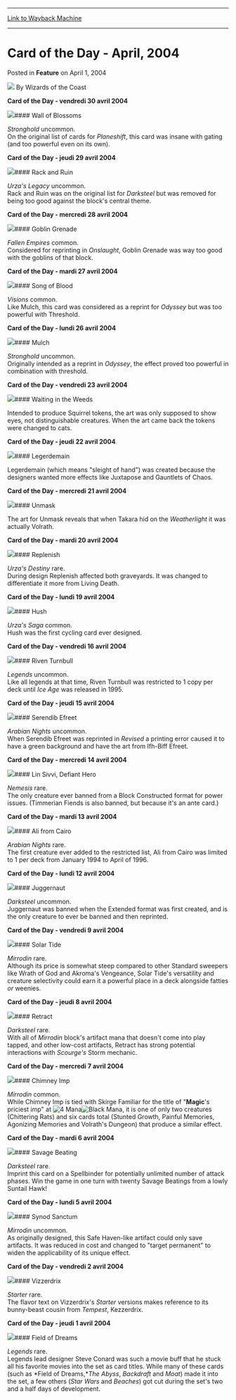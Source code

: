 
---
[Link to Wayback Machine](https://web.archive.org/web/20220818045107/https://magic.wizards.com/en/articles/archive/card-day-april-2004-2004-04-01)

[_metadata_:author]:- "Wizards of the Coast"
[_metadata_:description]:- "Card of the Day - vendredi 30 avril 2004      Wall of Blossoms Stronghold uncommon. On the original list of cards for Planeshift, this card was insane with gating (and too powerful even on its own). Card of the Day - jeudi 29 avril 2004      Rack and Ruin Urza's Legacy uncommon. Rack and Ruin was on the original list for Darksteel but was removed for being too good against the"
[_metadata_:generator]:- "Drupal 7 (http://drupal.org)"
[_metadata_:node]:- "610186"
[_metadata_:publish_date]:- "2004-04-01"
[_metadata_:source]:- "div-main-content"
[_metadata_:title]:- "Card of the Day - April, 2004"
[_metadata_:wayback_capture_timestamp]:- "2022-08-18 04:51:07"
[_metadata_:wayback_raw_url]:- "https://web.archive.org/web/20220818045107id_/https://magic.wizards.com/en/articles/archive/card-day-april-2004-2004-04-01"
[_metadata_:wayback_url]:- "https://magic.wizards.com/en/articles/archive/card-day-april-2004-2004-04-01"
---


Card of the Day - April, 2004
=============================



 Posted in **Feature**
 on April 1, 2004 






![](https://media.magic.wizards.com/styles/auth_small/public/images/person/wizards_author.jpg)
By Wizards of the Coast













**Card of the Day - vendredi 30 avril 2004**


![](http://Gatherer.wizards.com/Handlers/Image.ashx?size=small&type=card&name=Wall%20of%20Blossoms)#### Wall of Blossoms


*Stronghold* uncommon.  
 On the original list of cards for *Planeshift*, this card was insane with gating (and too powerful even on its own). 
 


**Card of the Day - jeudi 29 avril 2004**


![](http://Gatherer.wizards.com/Handlers/Image.ashx?size=small&type=card&name=Rack%20and%20Ruin)#### Rack and Ruin


*Urza's Legacy* uncommon.  
 Rack and Ruin was on the original list for *Darksteel* but was removed for being too good against the block's central theme. 
 


**Card of the Day - mercredi 28 avril 2004**


![](https://web.archive.org/web/20210429181946im_/https://gatherer.wizards.com/Handlers/Image.ashx?size=small&type=card&name=Goblin%20Grenade)#### Goblin Grenade


*Fallen Empires* common.  
 Considered for reprinting in *Onslaught*, Goblin Grenade was way too good with the goblins of that block. 
 


**Card of the Day - mardi 27 avril 2004**


![](http://Gatherer.wizards.com/Handlers/Image.ashx?size=small&type=card&name=Song%20of%20Blood)#### Song of Blood


*Visions* common.  
 Like Mulch, this card was considered as a reprint for *Odyssey* but was too powerful with Threshold. 
 


**Card of the Day - lundi 26 avril 2004**


![](http://Gatherer.wizards.com/Handlers/Image.ashx?size=small&type=card&name=Mulch)#### Mulch


*Stronghold* uncommon.  
 Originally intended as a reprint in *Odyssey*, the effect proved too powerful in combination with threshold. 
 


**Card of the Day - vendredi 23 avril 2004**


![](http://Gatherer.wizards.com/Handlers/Image.ashx?size=small&type=card&name=Waiting%20in%20the%20Weeds)#### Waiting in the Weeds

  Intended to produce Squirrel tokens, the art was only supposed to show eyes, not distinguishable creatures. When the art came back the tokens were changed to cats. 
 


**Card of the Day - jeudi 22 avril 2004**


![](http://Gatherer.wizards.com/Handlers/Image.ashx?size=small&type=card&name=Legerdemain)#### Legerdemain

 Legerdemain (which means "sleight of hand") was created because the designers wanted more effects like Juxtapose and Gauntlets of Chaos. 
 


**Card of the Day - mercredi 21 avril 2004**


![](http://Gatherer.wizards.com/Handlers/Image.ashx?size=small&type=card&name=Unmask)#### Unmask

 The art for Unmask reveals that when Takara hid on the *Weatherlight* it was actually Volrath. 
 


**Card of the Day - mardi 20 avril 2004**


![](http://Gatherer.wizards.com/Handlers/Image.ashx?size=small&type=card&name=Replenish)#### Replenish


*Urza's Destiny* rare.  
 During design Replenish affected both graveyards. It was changed to differentiate it more from Living Death.
 


**Card of the Day - lundi 19 avril 2004**


![](http://Gatherer.wizards.com/Handlers/Image.ashx?size=small&type=card&name=Hush)#### Hush


*Urza's Saga* common.  
 Hush was the first cycling card ever designed. 
 


**Card of the Day - vendredi 16 avril 2004**


![](http://Gatherer.wizards.com/Handlers/Image.ashx?size=small&type=card&name=Riven%20Turnbull)#### Riven Turnbull


*Legends* uncommon.  
 Like all legends at that time, Riven Turnbull was restricted to 1 copy per deck until *Ice Age* was released in 1995. 
 


**Card of the Day - jeudi 15 avril 2004**


![](https://web.archive.org/web/20210430212845im_/https://gatherer.wizards.com/Handlers/Image.ashx?size=small&type=card&name=Serendib%20Efreet)#### Serendib Efreet


*Arabian Nights* uncommon.  
 When Serendib Efreet was reprinted in *Revised* a printing error caused it to have a green background and have the art from Ifh-Biff Efreet. 
 


**Card of the Day - mercredi 14 avril 2004**


![](http://Gatherer.wizards.com/Handlers/Image.ashx?size=small&type=card&name=Lin%20Sivvi,%20Defiant%20Hero)#### Lin Sivvi, Defiant Hero


*Nemesis* rare.  
 The only creature ever banned from a Block Constructed format for power issues. (Timmerian Fiends is also banned, but because it's an ante card.)
 


**Card of the Day - mardi 13 avril 2004**


![](http://Gatherer.wizards.com/Handlers/Image.ashx?size=small&type=card&name=Ali%20from%20Cairo)#### Ali from Cairo


*Arabian Nights* rare.  
 The first creature ever added to the restricted list, Ali from Cairo was limited to 1 per deck from January 1994 to April of 1996. 
 


**Card of the Day - lundi 12 avril 2004**


![](http://Gatherer.wizards.com/Handlers/Image.ashx?size=small&type=card&name=Juggernaut)#### Juggernaut


*Darksteel* uncommon.  
 Juggernaut was banned when the Extended format was first created, and is the only creature to ever be banned and then reprinted. 
 


**Card of the Day - vendredi 9 avril 2004**


![](http://Gatherer.wizards.com/Handlers/Image.ashx?size=small&type=card&name=Solar%20Tide)#### Solar Tide


*Mirrodin* rare.  
 Although its price is somewhat steep compared to other Standard sweepers like Wrath of God and Akroma's Vengeance, Solar Tide's versatility and creature selectivity could earn it a powerful place in a deck alongside fatties *or* weenies.
 


**Card of the Day - jeudi 8 avril 2004**


![](http://Gatherer.wizards.com/Handlers/Image.ashx?size=small&type=card&name=Retract)#### Retract


*Darksteel* rare.  
 With all of *Mirrodin*  block's artifact mana that doesn't come into play tapped, and other low-cost artifacts, Retract has strong potential interactions with *Scourge's* Storm mechanic.
 


**Card of the Day - mercredi 7 avril 2004**


![](http://Gatherer.wizards.com/Handlers/Image.ashx?size=small&type=card&name=Chimney%20Imp)#### Chimney Imp


*Mirrodin* common.  
 While Chimney Imp is tied with Skirge Familiar for the title of "**Magic**'s priciest imp" at ![4 Mana](https://magic.wizards.com/images/Symbols/Symbol_4_mana.gif)![Black Mana](https://magic.wizards.com/images/Symbols/black_mana.gif), it is one of only two creatures (Chittering Rats) and six cards total (Stunted Growth, Painful Memories, Agonizing Memories and Volrath's Dungeon) that produce a similar effect.
 


**Card of the Day - mardi 6 avril 2004**


![](http://Gatherer.wizards.com/Handlers/Image.ashx?size=small&type=card&name=Savage%20Beating)#### Savage Beating


*Darksteel* rare.  
 Imprint this card on a Spellbinder for potentially unlimited number of attack phases. Win the game in one turn with twenty Savage Beatings from a lowly Suntail Hawk! 
 


**Card of the Day - lundi 5 avril 2004**


![](http://Gatherer.wizards.com/Handlers/Image.ashx?size=small&type=card&name=Synod%20Sanctum)#### Synod Sanctum


*Mirrodin* uncommon.  
 As originally designed, this Safe Haven-like artifact could only save artifacts. It was reduced in cost and changed to "target permanent" to widen the applicability of its unique effect.
 


**Card of the Day - vendredi 2 avril 2004**


![](http://Gatherer.wizards.com/Handlers/Image.ashx?size=small&type=card&name=Vizzerdrix)#### Vizzerdrix


*Starter* rare.  
 The flavor text on Vizzerdrix's *Starter* versions makes reference to its bunny-beast cousin from *Tempest*, Kezzerdrix.
 


**Card of the Day - jeudi 1 avril 2004**


![](http://Gatherer.wizards.com/Handlers/Image.ashx?size=small&type=card&name=Field%20of%20Dreams)#### Field of Dreams


*Legends* rare.  
 Legends lead designer Steve Conard was such a movie buff that he stuck all his favorite movies into the set as card titles. While many of these cards (such as *Field of Dreams,**The Abyss*, *Backdraft* and *Moat*) made it into the set, a few others (*Star Wars* and *Beaches*) got cut during the set's two and a half days of development.
 









